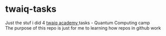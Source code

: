 # twaiq-tasks
<p>Just the stuf i did 4 <a href="https://tuwaiq.edu.sa/">twaiq academy <a/>tasks - Quantum Computing camp <br>
The purpose of this repo is just for me to learning how repos in github work </p>
